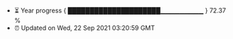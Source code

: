- ⏳ Year progress { █████████████████████▁▁▁▁▁▁▁▁▁ } 72.37 %
- ⏰ Updated on Wed, 22 Sep 2021 03:20:59 GMT

